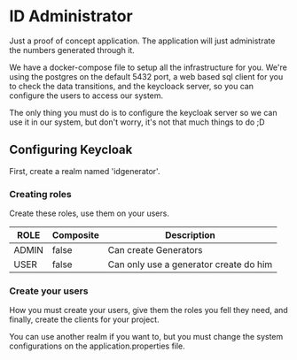 # ID Administrator

Just a proof of concept application. The application will just administrate the numbers generated through it.

We have a docker-compose file to setup all the infrastructure for you. We're using the postgres on the default 5432 
port, a web based sql client for you to check the data transitions, and the keycloack server, so you can configure the 
users to access our system.

The only thing you must do is to configure the keycloak server so we can use it in our system, but don't worry, it's not 
that much things to do ;D

## Configuring Keycloak

First, create a realm named 'idgenerator'.

### Creating roles

Create these roles, use them on your users.


| ROLE | Composite | Description |
|------|-------|-------------|
| ADMIN | false | Can create Generators |
| USER | false | Can only use a generator create do him|


### Create your users

How you must create your users, give them the roles you fell they need, and finally, create the clients for your project.

You can use another realm if you want to, but you must change the system configurations on the application.properties file.